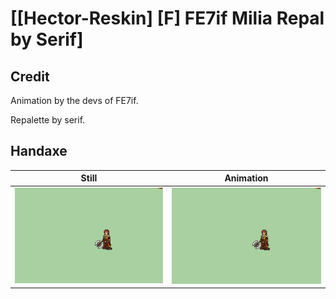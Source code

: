 # [\[Hector-Reskin\] \[F\] FE7if Milia Repal by Serif]

## Credit

Animation by the devs of FE7if.

Repalette by serif.
	
## Handaxe

| Still | Animation |
| :---: | :-------: |
| ![Handaxe still](./Handaxe_000.png) | ![Handaxe animation](./Handaxe.gif) |
